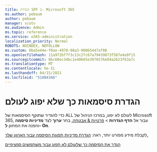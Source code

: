 ```yaml
---
title: הגדרת SPF ב- Microsoft 365
ms.author: pebaum
author: pebaum
manager: scotv
ms.audience: Admin
ms.topic: reference
ms.service: o365-administration
localization_priority: Normal
ROBOTS: NOINDEX, NOFOLLOW
ms.custom: 0ba5e44e-f0ae-4978-98a3-90065447af08
ms.openlocfilehash: 11a972bf7f3c13c2fc67a79439873f587e4a9f15
ms.sourcegitcommit: 8bc60ec34bc1e40685e3976576e04a2623f63a7c
ms.translationtype: MT
ms.contentlocale: he-IL
ms.lasthandoff: 04/15/2021
ms.locfileid: "51804346"
---
```

# <a name="set-passwords-to-never-expire"></a>הגדרת סיסמאות כך שלא יפוג לעולם 

כדי להגדיר שתוקף הסיסמאות של ALL לעולם לא יפוג, במרכז הניהול של Microsoft 365, עבור אל **הדף הגדרות**  >  [פרטיות &amp; אבטחה.](https://portal.office.com/adminportal/home#/settings/security) בחר **ערוך** לצד **מדיניות סיסמה** והפנה את המחוון **ל- On**.
  
לקבלת מידע מפורט יותר, ראה: [הגדרת מדיניות תפוגת הסיסמה עבור הארגון שלך.](https://docs.microsoft.com/microsoft-365/admin/manage/set-password-expiration-policy)
  
[הגדר את הסיסמה כך שלעולם לא תפוג עבור משתמשים ספציפיים](https://docs.microsoft.com/microsoft-365/admin/add-users/set-password-to-never-expire)
  
